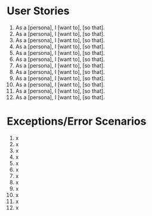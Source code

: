 # User Stories
1. As a [persona], I [want to], [so that].
2. As a [persona], I [want to], [so that].
3. As a [persona], I [want to], [so that].
4. As a [persona], I [want to], [so that].
5. As a [persona], I [want to], [so that].
6. As a [persona], I [want to], [so that].
7. As a [persona], I [want to], [so that].
8. As a [persona], I [want to], [so that].
9. As a [persona], I [want to], [so that].
10. As a [persona], I [want to], [so that].
11. As a [persona], I [want to], [so that].
12. As a [persona], I [want to], [so that].

# Exceptions/Error Scenarios
1. x
2. x
3. x
4. x
5. x
6. x
7. x
8. x
9. x
10. x
11. x
12. x
